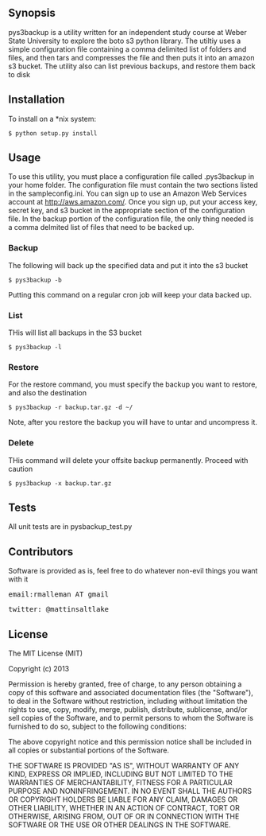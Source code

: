 ## Synopsis

pys3backup is a utility written for an independent study course at Weber State University to explore the boto s3 python
library.  The utiltiy uses a simple configuration file containing a comma delimited list of folders and files, and then
tars and compresses the file and then puts it into an amazon s3 bucket.  The utility also can list previous backups, and
restore them back to disk

## Installation

To install on a *nix system:

<pre><code>$ python setup.py install</code></pre>

## Usage

To use this utility, you must place a configuration file called .pys3backup in your home folder.  The configuration
file must contain the two sections listed in the sampleconfig.ini.  You can sign up to use an Amazon Web Services account
at http://aws.amazon.com/.  Once you sign up, put your access key, secret key, and s3 bucket in the appropriate section
of the configuration file.  In the backup portion of the configuration file, the only thing needed is a comma delmited list
of files that need to be backed up.

### Backup

The following will back up the specified data and put it into the s3 bucket

<pre><code>$ pys3backup -b</code></pre>

Putting this command on a regular cron job will keep your data backed up.

### List

THis will list all backups in the S3 bucket
<pre><code>$ pys3backup -l</code></pre>

### Restore

For the restore command, you must specify the backup you want to restore, and also the destination

<pre><code>$ pys3backup -r backup.tar.gz -d ~/ </code></pre>

Note, after you restore the backup you will have to untar and uncompress it.

### Delete

THis command will delete your offsite backup permanently.  Proceed with caution

<pre><code>$ pys3backup -x backup.tar.gz</code></pre>

## Tests

All unit tests are in pysbackup_test.py

## Contributors

Software is provided as is, feel free to do whatever non-evil things you want with it

<pre>email:rmalleman AT gmail</pre>
<pre>twitter: @mattinsaltlake</pre>


## License

The MIT License (MIT)

Copyright (c) 2013

Permission is hereby granted, free of charge, to any person obtaining a copy
of this software and associated documentation files (the "Software"), to deal
in the Software without restriction, including without limitation the rights
to use, copy, modify, merge, publish, distribute, sublicense, and/or sell
copies of the Software, and to permit persons to whom the Software is
furnished to do so, subject to the following conditions:

The above copyright notice and this permission notice shall be included in
all copies or substantial portions of the Software.

THE SOFTWARE IS PROVIDED "AS IS", WITHOUT WARRANTY OF ANY KIND, EXPRESS OR
IMPLIED, INCLUDING BUT NOT LIMITED TO THE WARRANTIES OF MERCHANTABILITY,
FITNESS FOR A PARTICULAR PURPOSE AND NONINFRINGEMENT. IN NO EVENT SHALL THE
AUTHORS OR COPYRIGHT HOLDERS BE LIABLE FOR ANY CLAIM, DAMAGES OR OTHER
LIABILITY, WHETHER IN AN ACTION OF CONTRACT, TORT OR OTHERWISE, ARISING FROM,
OUT OF OR IN CONNECTION WITH THE SOFTWARE OR THE USE OR OTHER DEALINGS IN
THE SOFTWARE.

